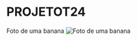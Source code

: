 # PROJETOT24

Foto de uma banana
![Foto de uma banana](https://static1.minhavida.com.br/ingredients/b8/8f/4e/ef/banana-prata-foto-shutterstock-orig-1.jpg "Foto de uma Banana com fundo branco")
